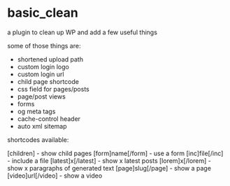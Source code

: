 # basic_clean
a plugin to clean up WP and add a few useful things

some of those things are:

- shortened upload path
- custom login logo
- custom login url
- child page shortcode
- css field for pages/posts
- page/post views
- forms
- og meta tags
- cache-control header
- auto xml sitemap

shortcodes available:

[children] - show child pages
[form]name[/form] - use a form
[inc]file[/inc] - include a file
[latest]x[/latest] - show x latest posts
[lorem]x[/lorem] - show x paragraphs of generated text
[page]slug[/page] - show a page
[video]url[/video] - show a video
